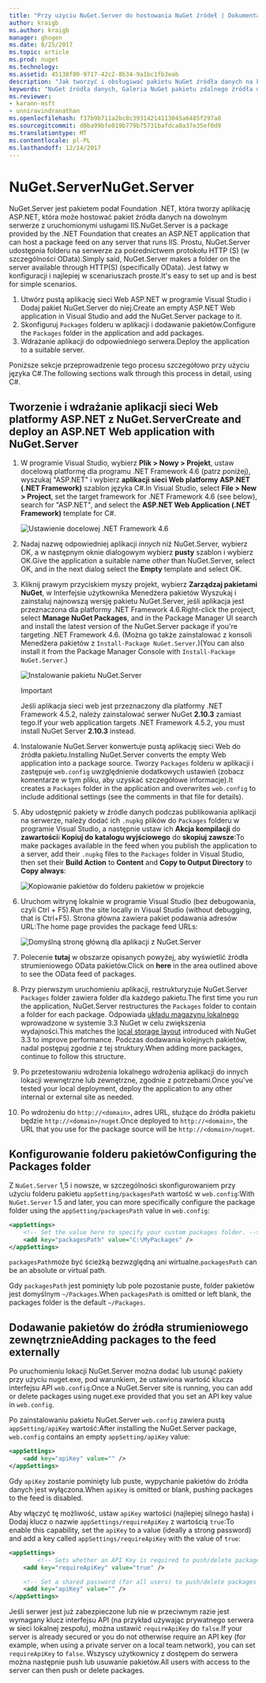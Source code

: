 ```yaml
---
title: "Przy użyciu NuGet.Server do hostowania NuGet źródeł | Dokumentacja firmy Microsoft"
author: kraigb
ms.author: kraigb
manager: ghogen
ms.date: 8/25/2017
ms.topic: article
ms.prod: nuget
ms.technology: 
ms.assetid: 45138f80-9717-42c2-8b34-9a1bc1fb3eab
description: "Jak tworzyć i obsługiwać pakietu NuGet źródła danych na każdym serwerze z programem IIS za pomocą NuGet.Server, udostępniając pakiety za pośrednictwem protokołu HTTP i OData."
keywords: "NuGet źródła danych, Galeria NuGet pakietu zdalnego źródła danych, NuGet.Server"
ms.reviewer:
- karann-msft
- unniravindranathan
ms.openlocfilehash: f37b9b711a2bc8c39314214113045a6485f297a8
ms.sourcegitcommit: d0ba99bfe019b779b75731bafdca8a37e35ef0d9
ms.translationtype: MT
ms.contentlocale: pl-PL
ms.lasthandoff: 12/14/2017
---
```

# <a name="nugetserver"></a><span data-ttu-id="3c24e-104">NuGet.Server</span><span class="sxs-lookup"><span data-stu-id="3c24e-104">NuGet.Server</span></span>

<span data-ttu-id="3c24e-105">NuGet.Server jest pakietem podał Foundation .NET, która tworzy aplikację ASP.NET, która może hostować pakiet źródła danych na dowolnym serwerze z uruchomionymi usługami IIS.</span><span class="sxs-lookup"><span data-stu-id="3c24e-105">NuGet.Server is a package provided by the .NET Foundation that creates an ASP.NET application that can host a package feed on any server that runs IIS.</span></span> <span data-ttu-id="3c24e-106">Prostu, NuGet.Server udostępnia folderu na serwerze za pośrednictwem protokołu HTTP (S) (w szczególności OData).</span><span class="sxs-lookup"><span data-stu-id="3c24e-106">Simply said, NuGet.Server makes a folder on the server available through HTTP(S) (specifically OData).</span></span> <span data-ttu-id="3c24e-107">Jest łatwy w konfiguracji i najlepiej w scenariuszach proste.</span><span class="sxs-lookup"><span data-stu-id="3c24e-107">It's easy to set up and is best for simple scenarios.</span></span>

1. <span data-ttu-id="3c24e-108">Utwórz pustą aplikację sieci Web ASP.NET w programie Visual Studio i Dodaj pakiet NuGet.Server do niej.</span><span class="sxs-lookup"><span data-stu-id="3c24e-108">Create an empty ASP.NET Web application in Visual Studio and add the NuGet.Server package to it.</span></span>
1. <span data-ttu-id="3c24e-109">Skonfiguruj `Packages` folderu w aplikacji i dodawanie pakietów.</span><span class="sxs-lookup"><span data-stu-id="3c24e-109">Configure the `Packages` folder in the application and add packages.</span></span>
1. <span data-ttu-id="3c24e-110">Wdrażanie aplikacji do odpowiedniego serwera.</span><span class="sxs-lookup"><span data-stu-id="3c24e-110">Deploy the application to a suitable server.</span></span>

<span data-ttu-id="3c24e-111">Poniższe sekcje przeprowadzenie tego procesu szczegółowo przy użyciu języka C#.</span><span class="sxs-lookup"><span data-stu-id="3c24e-111">The following sections walk through this process in detail, using C#.</span></span>

## <a name="create-and-deploy-an-aspnet-web-application-with-nugetserver"></a><span data-ttu-id="3c24e-112">Tworzenie i wdrażanie aplikacji sieci Web platformy ASP.NET z NuGet.Server</span><span class="sxs-lookup"><span data-stu-id="3c24e-112">Create and deploy an ASP.NET Web application with NuGet.Server</span></span>

1. <span data-ttu-id="3c24e-113">W programie Visual Studio, wybierz **Plik > Nowy > Projekt**, ustaw docelową platformę dla programu .NET Framework 4.6 (patrz poniżej), wyszukaj "ASP.NET" i wybierz **aplikacji sieci Web platformy ASP.NET (.NET Framework)** szablon języka C#.</span><span class="sxs-lookup"><span data-stu-id="3c24e-113">In Visual Studio, select **File > New > Project**, set the target framework for .NET Framework 4.6 (see below), search for "ASP.NET", and select the **ASP.NET Web Application (.NET Framework)** template for C#.</span></span>

    ![Ustawienie docelowej .NET Framework 4.6](media/Hosting_01-NuGet.Server-Set4.6.png)

1. <span data-ttu-id="3c24e-115">Nadaj nazwę odpowiedniej aplikacji *innych* niż NuGet.Server, wybierz OK, a w następnym oknie dialogowym wybierz **pusty** szablon i wybierz OK.</span><span class="sxs-lookup"><span data-stu-id="3c24e-115">Give the application a suitable name *other* than NuGet.Server, select OK, and in the next dialog select the **Empty** template and select OK.</span></span>

1. <span data-ttu-id="3c24e-116">Kliknij prawym przyciskiem myszy projekt, wybierz **Zarządzaj pakietami NuGet**, w Interfejsie użytkownika Menedżera pakietów Wyszukaj i zainstaluj najnowszą wersję pakietu NuGet.Server, jeśli aplikacja jest przeznaczona dla platformy .NET Framework 4.6.</span><span class="sxs-lookup"><span data-stu-id="3c24e-116">Right-click the project, select **Manage NuGet Packages**, and in the Package Manager UI search and install the latest version of the NuGet.Server package if you're targeting .NET Framework 4.6.</span></span> <span data-ttu-id="3c24e-117">(Można go także zainstalować z konsoli Menedżera pakietów z `Install-Package NuGet.Server`.)</span><span class="sxs-lookup"><span data-stu-id="3c24e-117">(You can also install it from the Package Manager Console with `Install-Package NuGet.Server`.)</span></span>

    ![Instalowanie pakietu NuGet.Server](media/Hosting_02-NuGet.Server-Package.png)

    > [!Important]
    > <span data-ttu-id="3c24e-119">Jeśli aplikacja sieci web jest przeznaczony dla platformy .NET Framework 4.5.2, należy zainstalować serwer NuGet **2.10.3** zamiast tego.</span><span class="sxs-lookup"><span data-stu-id="3c24e-119">If your web application targets .NET Framework 4.5.2, you must install NuGet Server **2.10.3** instead.</span></span>

1. <span data-ttu-id="3c24e-120">Instalowanie NuGet.Server konwertuje pustą aplikację sieci Web do źródła pakietu.</span><span class="sxs-lookup"><span data-stu-id="3c24e-120">Installing NuGet.Server converts the empty Web application into a package source.</span></span> <span data-ttu-id="3c24e-121">Tworzy `Packages` folderu w aplikacji i zastępuje `web.config` uwzględnienie dodatkowych ustawień (zobacz komentarze w tym pliku, aby uzyskać szczegółowe informacje).</span><span class="sxs-lookup"><span data-stu-id="3c24e-121">It creates a `Packages` folder in the application and overwrites `web.config` to include additional settings (see the comments in that file for details).</span></span>

1. <span data-ttu-id="3c24e-122">Aby udostępnić pakiety w źródle danych podczas publikowania aplikacji na serwerze, należy dodać ich `.nupkg` plików do `Packages` folderu w programie Visual Studio, a następnie ustaw ich **Akcja kompilacji** do **zawartości**i **Kopiuj do katalogu wyjściowego** do **skopiuj zawsze**:</span><span class="sxs-lookup"><span data-stu-id="3c24e-122">To make packages available in the feed when you publish the application to a server, add their `.nupkg` files to the `Packages` folder in Visual Studio, then set their **Build Action** to **Content** and **Copy to Output Directory** to **Copy always**:</span></span>

    ![Kopiowanie pakietów do folderu pakietów w projekcie](media/Hosting_03-NuGet.Server-Package-Folder.png)

1. <span data-ttu-id="3c24e-124">Uruchom witrynę lokalnie w programie Visual Studio (bez debugowania, czyli Ctrl + F5).</span><span class="sxs-lookup"><span data-stu-id="3c24e-124">Run the site locally in Visual Studio (without debugging, that is Ctrl+F5).</span></span> <span data-ttu-id="3c24e-125">Strona główna zawiera pakiet podawania adresów URL:</span><span class="sxs-lookup"><span data-stu-id="3c24e-125">The home page provides the package feed URLs:</span></span>

    ![Domyślną stronę główną dla aplikacji z NuGet.Server](media/Hosting_04-NuGet.Server-FeedHomePage.png)

1. <span data-ttu-id="3c24e-127">Polecenie **tutaj** w obszarze opisanych powyżej, aby wyświetlić źródła strumieniowego OData pakietów.</span><span class="sxs-lookup"><span data-stu-id="3c24e-127">Click on **here** in the area outlined above to see the OData feed of packages.</span></span>

1. <span data-ttu-id="3c24e-128">Przy pierwszym uruchomieniu aplikacji, restrukturyzuje NuGet.Server `Packages` folder zawiera folder dla każdego pakietu.</span><span class="sxs-lookup"><span data-stu-id="3c24e-128">The first time you run the application, NuGet.Server restructures the `Packages` folder to contain a folder for each package.</span></span> <span data-ttu-id="3c24e-129">Odpowiada [układu magazynu lokalnego](http://blog.nuget.org/20151118/nuget-3.3.html#folder-based-repository-commands) wprowadzone w systemie 3.3 NuGet w celu zwiększenia wydajności.</span><span class="sxs-lookup"><span data-stu-id="3c24e-129">This matches the [local storage layout](http://blog.nuget.org/20151118/nuget-3.3.html#folder-based-repository-commands) introduced with NuGet 3.3 to improve performance.</span></span> <span data-ttu-id="3c24e-130">Podczas dodawania kolejnych pakietów, nadal postępuj zgodnie z tej struktury.</span><span class="sxs-lookup"><span data-stu-id="3c24e-130">When adding more packages, continue to follow this structure.</span></span>

1. <span data-ttu-id="3c24e-131">Po przetestowaniu wdrożenia lokalnego wdrożenia aplikacji do innych lokacji wewnętrzne lub zewnętrzne, zgodnie z potrzebami.</span><span class="sxs-lookup"><span data-stu-id="3c24e-131">Once you've tested your local deployment, deploy the application to any other internal or external site as needed.</span></span>
1. <span data-ttu-id="3c24e-132">Po wdrożeniu do `http://<domain>`, adres URL, służące do źródła pakietu będzie `http://<domain>/nuget`.</span><span class="sxs-lookup"><span data-stu-id="3c24e-132">Once deployed to `http://<domain>`, the URL that you use for the package source will be `http://<domain>/nuget`.</span></span>

## <a name="configuring-the-packages-folder"></a><span data-ttu-id="3c24e-133">Konfigurowanie folderu pakietów</span><span class="sxs-lookup"><span data-stu-id="3c24e-133">Configuring the Packages folder</span></span>

<span data-ttu-id="3c24e-134">Z `NuGet.Server` 1,5 i nowsze, w szczególności skonfigurowaniem przy użyciu folderu pakietu `appSetting/packagesPath` wartość w `web.config`:</span><span class="sxs-lookup"><span data-stu-id="3c24e-134">With `NuGet.Server` 1.5 and later, you can more specifically configure the package folder using the `appSetting/packagesPath` value in `web.config`:</span></span>

```xml
<appSettings>
    <!-- Set the value here to specify your custom packages folder. -->
    <add key="packagesPath" value="C:\MyPackages" />
</appSettings>
```

<span data-ttu-id="3c24e-135">`packagesPath`może być ścieżką bezwzględną ani wirtualne.</span><span class="sxs-lookup"><span data-stu-id="3c24e-135">`packagesPath` can be an absolute or virtual path.</span></span>

<span data-ttu-id="3c24e-136">Gdy `packagesPath` jest pominięty lub pole pozostanie puste, folder pakietów jest domyślnym `~/Packages`.</span><span class="sxs-lookup"><span data-stu-id="3c24e-136">When `packagesPath` is omitted or left blank, the packages folder is the default `~/Packages`.</span></span>

## <a name="adding-packages-to-the-feed-externally"></a><span data-ttu-id="3c24e-137">Dodawanie pakietów do źródła strumieniowego zewnętrznie</span><span class="sxs-lookup"><span data-stu-id="3c24e-137">Adding packages to the feed externally</span></span>

<span data-ttu-id="3c24e-138">Po uruchomieniu lokacji NuGet.Server można dodać lub usunąć pakiety przy użyciu nuget.exe, pod warunkiem, że ustawiona wartość klucza interfejsu API `web.config`.</span><span class="sxs-lookup"><span data-stu-id="3c24e-138">Once a NuGet.Server site is running, you can add or delete packages using nuget.exe provided that you set an API key value in `web.config`.</span></span>

<span data-ttu-id="3c24e-139">Po zainstalowaniu pakietu NuGet.Server `web.config` zawiera pustą `appSetting/apiKey` wartość:</span><span class="sxs-lookup"><span data-stu-id="3c24e-139">After installing the NuGet.Server package, `web.config` contains an empty `appSetting/apiKey` value:</span></span>

```xml
<appSettings>
    <add key="apiKey" value="" />
</appSettings>
```

<span data-ttu-id="3c24e-140">Gdy `apiKey` zostanie pominięty lub puste, wypychanie pakietów do źródła danych jest wyłączona.</span><span class="sxs-lookup"><span data-stu-id="3c24e-140">When `apiKey` is omitted or blank, pushing packages to the feed is disabled.</span></span>

<span data-ttu-id="3c24e-141">Aby włączyć tę możliwość, ustaw `apiKey` wartości (najlepiej silnego hasła) i Dodaj klucz o nazwie `appSettings/requireApiKey` z wartością `true`:</span><span class="sxs-lookup"><span data-stu-id="3c24e-141">To enable this capability, set the `apiKey` to a value (ideally a strong password) and add a key called `appSettings/requireApiKey` with the value of `true`:</span></span>

```xml
<appSettings>
        <!-- Sets whether an API Key is required to push/delete packages -->
    <add key="requireApiKey" value="true" />

    <!-- Set a shared password (for all users) to push/delete packages -->
    <add key="apiKey" value="" />
</appSettings>
```

<span data-ttu-id="3c24e-142">Jeśli serwer jest już zabezpieczone lub nie w przeciwnym razie jest wymagany klucz interfejsu API (na przykład używając prywatnego serwera w sieci lokalnej zespołu), można ustawić `requireApiKey` do `false`.</span><span class="sxs-lookup"><span data-stu-id="3c24e-142">If your server is already secured or you do not otherwise require an API key (for example, when using a private server on a local team network), you can set `requireApiKey` to `false`.</span></span> <span data-ttu-id="3c24e-143">Wszyscy użytkownicy z dostępem do serwera można następnie push lub usuwanie pakietów.</span><span class="sxs-lookup"><span data-stu-id="3c24e-143">All users with access to the server can then push or delete packages.</span></span>